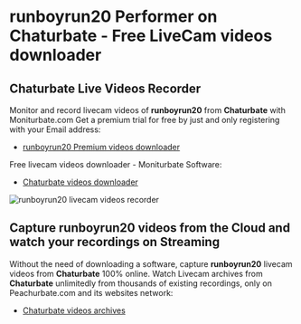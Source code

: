 # runboyrun20 Performer on Chaturbate - Free LiveCam videos downloader

## Chaturbate Live Videos Recorder

Monitor and record livecam videos of **runboyrun20** from **Chaturbate** with Moniturbate.com
Get a premium trial for free by just and only registering with your Email address:
* [runboyrun20 Premium videos downloader](https://moniturbate.com/request-demo-licence-key.html)

Free livecam videos downloader - Moniturbate Software:
* [Chaturbate videos downloader](https://moniturbate.com/moniturbate-download-software.html)

![runboyrun20 livecam videos recorder](https://peachurnet.com/templates/moniturbate-software.png)


## Capture runboyrun20 videos from the Cloud and watch your recordings on Streaming

Without the need of downloading a software, capture **runboyrun20** livecam videos from **Chaturbate** 100% online.
Watch Livecam archives from **Chaturbate** unlimitedly from thousands of existing recordings, only on Peachurbate.com and its websites network:
* [Chaturbate videos archives](https://peachurnet.com/)